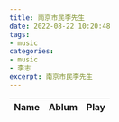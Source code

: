 ```yaml
---
title: 南京市民李先生
date: 2022-08-22 10:20:48
tags:
- music
categories:
- music
- 李志
excerpt: 南京市民李先生
---
```


<table>
    <thead>
        <tr>
            <th>Name</th>
            <th>Ablum</th>
            <th>Play</th>
        </tr>
    </thead>
    <tbody id="music-list">
    </tbody>
</table>
</table>
<script src="https://cdn.jsdelivr.net/npm/jquery/dist/jquery.min.js"></script>
<script>
    $.get('https://cdn.jsdelivr.net/gh/nj-lizhi/song/audio/download.txt', function(data, status) {
        let musicList = data.trim().split('\n')
        let musicInfo, musicName, musicAlbum, musicUrl
        for (i in musicList) {
            musicInfo = musicList[i].split('/')
            musicName = musicInfo[8].replace('.mp3', '')
            musicAlbum = musicInfo[7]
            musicUrl = musicList[i]
            $('#music-list').append(`
                <tr>
                    <td>${musicName}</td>
                    <td>${musicAlbum}</td>
                    <td>
                        <audio src="${musicUrl}" preload="none" style="height: 35px" controls loop>
                            你的浏览器不支持 audio 标签。
                        </audio>
                    </td>
                </tr>
            `)
        }
    })
</script>